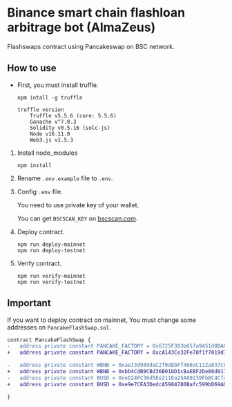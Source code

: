 # Binance smart chain flashloan arbitrage bot (AlmaZeus)

Flashswaps contract using Pancakeswap on BSC network.

## How to use

- First, you must install truffle.
    ```
    npm intall -g truffle

    truffle version
        Truffle v5.5.6 (core: 5.5.6)
        Ganache v^7.0.3
        Solidity v0.5.16 (solc-js)
        Node v16.11.0
        Web3.js v1.5.3
    ```


1. Install node_modules
    ```
    npm install
    ```
2. Rename `.env.example` file to `.env`.
3. Config `.env` file.

    You need to use private key of your wallet.

    You can get `BSCSCAN_KEY` on [bscscan.com](https://bscscan.com).

4. Deploy contract.
    ```
    npm run deploy-mainnet
    npm run deploy-testnet
    ```

5. Verify contract.
    ```
    npm run verify-mainnet
    npm run verify-testnet
    ```

## Important

If you want to deploy contract on mainnet, You must change some addresses on `PancakeFlashSwap.sol`.

```diff
contract PancakeFlashSwap {
-   address private constant PANCAKE_FACTORY = 0x6725F303b657a9451d8BA641348b6761A6CC7a17;
+   address private constant PANCAKE_FACTORY = 0xcA143Ce32Fe78f1f7019d7d551a6402fC5350c73;

-   address private constant WBNB = 0xae13d989daC2f0dEbFf460aC112a837C89BAa7cd;
+   address private constant WBNB = 0xbb4CdB9CBd36B01bD1cBaEBF2De08d9173bc095c;
-   address private constant BUSD = 0xeD24FC36d5Ee211Ea25A80239Fb8C4Cfd80f12Ee;
+   address private constant BUSD = 0xe9e7CEA3DedcA5984780Bafc599bD69ADd087D56;

}
```


